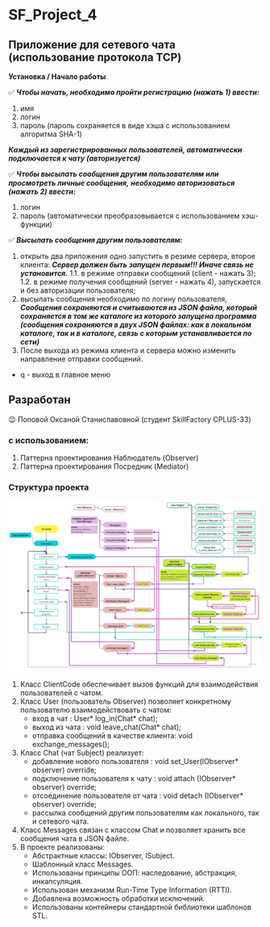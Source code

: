# SF_Project_4
## Приложение для сетевого чата (использование протокола TCP)
**Установка / Начало работы**

:white_check_mark: ___Чтобы начать, необходимо пройти регистрацию (нажать 1) ввести:___
1. имя
2. логин
3. пароль (пароль сохраняется в виде хэша с использованием алгоритма SHA-1)

___Каждый из зарегистрированных пользователей, автоматически подключается к чату (авторизуется)___

:white_check_mark: ___Чтобы высылать сообщения другим пользователям или просмотреть личные сообщения,___ 
___необходимо авторизоваться (нажать 2) ввести:___
1. логин
2. пароль (автоматически преобразовывается с использованием хэш-функции)

:white_check_mark: ___Высылать сообщения другим пользователям:___
1. открыть два приложения одно запустить в резиме сервера, второе клиента:
___Сервер должен быть запущен первым!!! Иначе связь не установится.___
	1.1. в режиме отправки сообщений (client - нажать 3);
	1.2. в режиме получения сообщений (server - нажать 4), запускается и без авторизации пользователя;
2. высылать сообщения необходимо по логину пользователя, 
___Cообщения сохраняются и считываются из JSON файла, который сохраняется в том же каталоге из которого запущена программа___
___(сообщения сохраняются в двух JSON файлах: как в локальном каталоге, так и в каталоге, связь с которым устанавливается по сети)___
3. После выхода из режима клиента и сервера можно изменить направление отправки сообщений.
- q - выход в главное меню

## Разработан
:wink: Поповой Оксаной Станиславовной (студент SkillFactory CPLUS-33)

### c использованием:
1. Паттерна проектирования Наблюдатель (Observer)
2. Паттерна проектирования Посредник (Mediator)

### Структура проекта
![struct](/images/Project_4.jpg)

1. Класс ClientCode обеспечивает вызов функций для взаимодействия пользователей с чатом.
2. Класс User (пользователь Observer) позволяет конкретному пользователю взаимодействовать с чатом:
      - вход в чат : User* log_in(Chat* chat);
      - выход из чата : void leave_chat(Chat* chat);
      - отправка сообщений в качестве клиента: void exchange_messages();
3. Класс Chat (чат Subject) реализует:
      - добавление нового пользователя : void set_User(IObserver* observer) override;
      - подключение пользователя к чату : void attach (IObserver* observer) override;
      - отсоединение пользователя от чата : void detach (IObserver* observer) override;
      - рассылка сообщений другим пользователям как локального, так и сетевого чата.
5. Класс Messages связан с классом Chat и позволяет хранить все сообщения чата в JSON файле.
6. В проекте реализованы:
      - Абстрактные классы: IObserver, ISubject.
      - Шаблонный класс Messages.
      - Использованы принципы ООП: наследование, абстракция, инкапсуляция.
      - Использован механизм Run-Time Type Information (RTTI).
      - Добавлена возможность обработки исключений.
      - Использованы контейнеры cтандартной библиотеки шаблонов STL.
